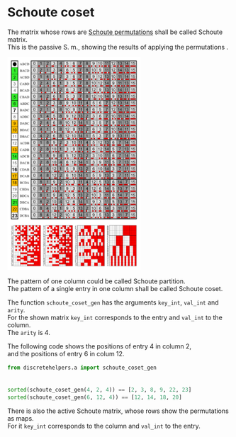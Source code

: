# Schoute coset

The matrix whose rows are [Schoute permutations](../../perm/metributes/schoute_perm) shall be called Schoute matrix.<br>
This is the passive S. m., showing the results of applying the permutations .

<a href="https://commons.wikimedia.org/wiki/File:Consecutive_bit_permutations_24x16.svg">
    <img src="../../_img/Schoute_matrix_passive.svg" width="300px">
</a>

The pattern of one column could be called Schoute partition.<br>
The pattern of a single entry in one column shall be called Schoute coset.

The function `schoute_coset_gen` has the arguments `key_int`, `val_int` and `arity`.<br>
For the shown matrix `key_int` corresponds to the entry and `val_int` to the column.<br>
The `arity` is 4.

The following code shows the positions of entry 4 in column 2,<br>
and the positions of entry 6 in colum 12.

```python
from discretehelpers.a import schoute_coset_gen


sorted(schoute_coset_gen(4, 2, 4)) == [2, 3, 8, 9, 22, 23]
sorted(schoute_coset_gen(6, 12, 4)) == [12, 14, 18, 20]
```

There is also the active Schoute matrix, whose rows show the permutations as maps.<br>
For it `key_int` corresponds to the column and `val_int` to the entry.
